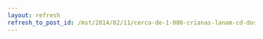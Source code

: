 ```yaml
---
layout: refresh
refresh_to_post_id: /mst/2014/02/11/cerca-de-1-000-crianas-lanam-cd-dos-sem-terrinha-no-6-congresso
---
```

